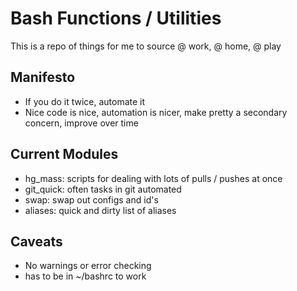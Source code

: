 # Bash Functions / Utilities

This is a repo of things for me to source @ work, @ home, @ play

## Manifesto

- If you do it twice, automate it
- Nice code is nice, automation is nicer, make pretty a secondary concern, improve over time

## Current Modules

- hg_mass: scripts for dealing with lots of pulls / pushes at once
- git_quick: often tasks in git automated
- swap: swap out configs and id's
- aliases: quick and dirty list of aliases

## Caveats

- No warnings or error checking
- has to be in ~/bashrc to work